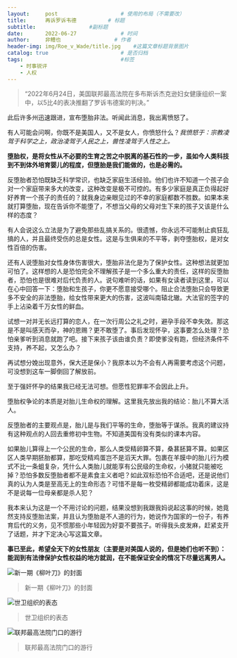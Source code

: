 ```yaml
---
layout:     post   				    # 使用的布局（不需要改）
title:      再诉罗诉韦德			# 标题
subtitle:                 #副标题
date:       2022-06-27 				# 时间
author:     非鳢也 				# 作者
header-img: img/Roe_v_Wade/title.jpg 	#这篇文章标题背景图片
catalog: true 						# 是否归档
tags:								#标签
    - 时事锐评
    - 人权
---
```


> “2022年6月24日，美国联邦最高法院在多布斯诉杰克逊妇女健康组织一案中，以5比4的表决推翻了罗诉韦德案的判决。”

此后许多州迅速跟进，宣布堕胎非法。听闻此消息，我出离愤怒了。

有人可能会问啊，你既不是美国人，又不是女人，你愤怒什么？*我愤怒于：宗教凌驾于科学之上，政治凌驾于人民之上，兽性凌驾于人性之上。*

**堕胎权，是将女性从不必要的生育之苦之中脱离的基石性的一步，虽如今人类科技到不到体外培育婴儿的程度，但堕胎是我们能做的，也是必需的。**

反堕胎者恐怕既缺乏科学常识，也缺乏家庭生活经验。他们也许不知道一个孩子会对一个家庭带来多大的改变，这种改变是极不可控的。有多少家庭是真正负得起好好养育一个孩子的责任的？就我身边亲眼见过的不幸的家庭都数不胜数。如果本来就打算堕胎，现在告诉你不能堕了，不想当父母的父母对生下来的孩子又该是什么样的态度？

有人会说这么立法是为了避免那些乱搞关系的。很遗憾，你永远不可能制止疯狂乱搞的人，并且最终受伤的总是女性。这是与生俱来的不平等，剥夺堕胎权，是对女性百倍的伤害。

还有人说堕胎对女性身体伤害很大，堕胎非法化是为了保护女性。这种想法就更加可怕了。这样想的人是恐怕完全不理解孩子是一个多么重大的责任，这样的反堕胎者，恐怕也是很难对后代负责的人。说句难听的话，如果有女读者读到这里，可以在心中回答一下：堕胎和生孩子，你更不愿意接受哪个。阻止合法堕胎只会导致更多不安全的非法堕胎，给女性带来更大的伤害，这波叫南辕北辙。大法官的签字的手上沾染着千万女性的鲜血。

试想一对并无长远打算的恋人，在一次行周公之礼之时，避孕手段不幸失效。那这是不是叫感天而孕，神的恩赐？更不敢堕了。事后发现怀孕，这事要怎么处理？恐怕亲爹听到消息就跑了吧。接下来孩子该由谁负责？即使爹没有跑，但经济条件不支持，养不起，又怎么办？

再试想分娩出现意外，保大还是保小？我原本以为不会有人再需要考虑这个问题，可没想到这车一脚倒回了解放前。

至于强奸怀孕的结果我已经无法可想。但愿性犯罪率不会因此上升。

堕胎权争论的本质是对胎儿生命权的理解。这里我先放出我的结论：胎儿不算大活人。

反堕胎者的主要观点是，胎儿是与我们平等的生命，堕胎等于谋杀。我真的建议持有这种观点的人回去重修初中生物。不知道美国有没有类似的课本内容。

如果胎儿算得上一个公民的生命，那么人类受精卵算不算，桑葚胚算不算。如果区区人类早期胚胎都算，那吃受精鸡蛋岂不是滔天大罪。包裹在羊膜中的胎儿行为模式不比一条蛆复杂，凭什么人类胎儿就能享有公民级的生命权，小猪就只能被吃掉？恐怕多数反堕胎者都不是素食主义者吧？如此双标恐怕不合适吧，还是说他们真的认为人类是至高无上的生命形态？可惜不是每一枚受精卵都能成功着床，这是不是说每一位母亲都是杀人犯？

我本来认为这是一个不用讨论的问题，结果没想到我跟我妈说起这事的时候，她竟然支持反堕胎法案，并且认为堕胎是不人道的行为，她说作为国家的一份子，有养育后代的义务，见不惯那些小年轻因为好耍不要孩子。听得我头皮发麻，赶紧支开了话题，并才下定决心写这篇文章。

**事已至此，希望全天下的女性朋友（主要是对美国人说的，但是她们也听不到）：能润到有法律保护女性权益的地方就润，在不能保证安全的情况下尽量远离男人。**

![新一期《柳叶刀》的封面](http://zhuaiyuwen.xyz/img/Roe_v_Wade/1.jpeg)
> 新一期《柳叶刀》的封面

![世卫组织的表态](http://zhuaiyuwen.xyz/img/Roe_v_Wade/2.png)
> 世卫组织的表态

![联邦最高法院门口的游行](http://zhuaiyuwen.xyz/img/Roe_v_Wade/3.png)
> 联邦最高法院门口的游行